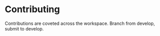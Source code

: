 # Contributing
Contributions are coveted across the workspace. Branch from develop, submit to develop.